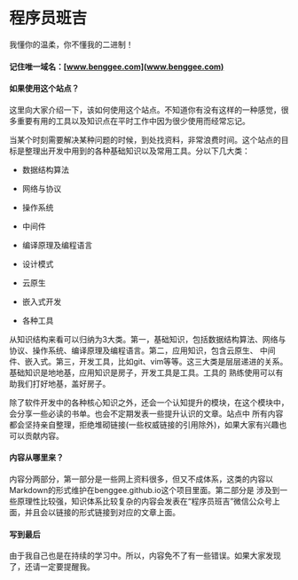 # 程序员班吉 

我懂你的温柔，你不懂我的二进制！


#### 记住唯一域名：[www.benggee.com](www.benggee.com)


#### 如果使用这个站点？

这里向大家介绍一下，该如何使用这个站点。不知道你有没有这样的一种感觉，很多重要有用的工具以及知识点在平时工作中因为很少使用而经常忘记。

当某个时刻需要解决某种问题的时候，到处找资料，非常浪费时间。这个站点的目标是整理出开发中用到的各种基础知识以及常用工具。分以下几大类：

- 数据结构算法

- 网络与协议

- 操作系统

- 中间件

- 编译原理及编程语言

- 设计模式

- 云原生

- 嵌入式开发

- 各种工具


从知识结构来看可以归纳为3大类。第一，基础知识，包括数据结构算法、网络与协议、操作系统、编译原理及编程语言。第二，应用知识，包含云原生、
中间件、嵌入式。第三，开发工具，比如git、vim等等。这三大类是层层递进的关系。基础知识是地地基，应用知识是房子，开发工具是工具。工具的
熟练使用可以有助我们打好地基，盖好房子。


除了软件开发中的各种核心知识之外，还会一个认知提升的模块，在这个模块中，会分享一些必读的书单。也会不定期发表一些提升认识的文章。站点中
所有内容都会坚持亲自整理，拒绝堆砌链接(一些权威链接的引用除外)，如果大家有兴趣也可以贡献内容。


#### 内容从哪里来？
内容分两部分，第一部分是一些网上资料很多，但又不成体系，这类的内容以Markdown的形式维护在benggee.github.io这个项目里面。第二部分是
涉及到一些原理性比较强，知识体系比较复杂的内容会发表在“程序员班吉”微信公众号上面，并且会以链接的形式链接到对应的文章上面。


#### 写到最后
由于我自己也是在持续的学习中。所以，内容免不了有一些错误。如果大家发现了，还请一定要提醒我。








